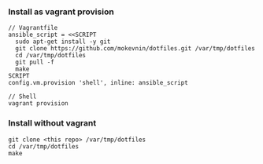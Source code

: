 ### Install as vagrant provision
    // Vagrantfile
    ansible_script = <<SCRIPT
      sudo apt-get install -y git
      git clone https://github.com/mokevnin/dotfiles.git /var/tmp/dotfiles
      cd /var/tmp/dotfiles
      git pull -f
      make
    SCRIPT
    config.vm.provision 'shell', inline: ansible_script

    // Shell
    vagrant provision

### Install without vagrant
    git clone <this repo> /var/tmp/dotfiles
    cd /var/tmp/dotfiles
    make

